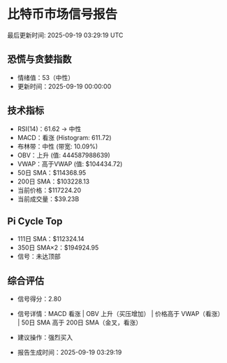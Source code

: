 # 比特币市场信号报告

最后更新时间: 2025-09-19 03:29:19 UTC

## 恐慌与贪婪指数
- 情绪值：53（中性）
- 更新时间：2025-09-19 00:00:00

## 技术指标
- RSI(14)：61.62 → 中性
- MACD：看涨 (Histogram: 611.72)
- 布林带：中性 (带宽: 10.09%)
- OBV：上升 (值: 444587988639)
- VWAP：高于VWAP (值: $104434.72)
- 50日 SMA：$114368.95
- 200日 SMA：$103228.13
- 当前价格：$117224.20
- 当前成交量：$39.23B

## Pi Cycle Top
- 111日 SMA：$112324.14
- 350日 SMA×2：$194924.95
- 信号：未达顶部

## 综合评估
- 信号得分：2.80
- 信号详情：MACD 看涨 | OBV 上升（买压增加） | 价格高于 VWAP（看涨） | 50日 SMA 高于 200日 SMA（金叉，看涨）
- 建议操作：强烈买入

- 报告生成时间：2025-09-19 03:29:19